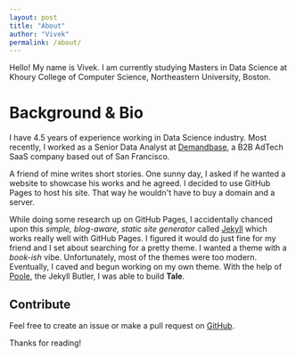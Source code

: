 ```yaml
---
layout: post
title: "About"
author: "Vivek"
permalink: /about/
---
```


Hello! My name is Vivek. I am currently studying Masters in Data Science at Khoury College of Computer Science, Northeastern University, Boston. 

# Background & Bio

I have 4.5 years of experience working in Data Science industry. Most recently, I worked as a Senior Data Analyst at [Demandbase](https://www.demandbase.com), a B2B AdTech SaaS company based out of San Francisco. 

A friend of mine writes short stories. One sunny day, I asked if he wanted a website to showcase his works and he agreed. I decided to use GitHub Pages to host his site. That way he wouldn't have to buy a domain and a server.

While doing some research up on GitHub Pages, I accidentally chanced upon this _simple, blog-aware, static site generator_ called [Jekyll](https://jekyllrb.com/) which works really well with GitHub Pages. I figured it would do just fine for my friend and I set about searching for a pretty theme. I wanted a theme with a _book-ish_ vibe. Unfortunately, most of the themes were too modern. Eventually, I caved and begun working on my own theme. With the help of [Poole](https://github.com/poole/poole), the Jekyll Butler, I was able to build **Tale**.

## Contribute
Feel free to create an issue or make a pull request on [GitHub](https://github.com/chesterhow/tale).

Thanks for reading!
